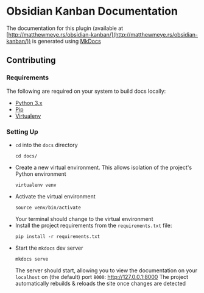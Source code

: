 # Obsidian Kanban Documentation
The documentation for this plugin (available at [http://matthewmeye.rs/obsidian-kanban/](http://matthewmeye.rs/obsidian-kanban/)) is generated using [MkDocs](https://www.mkdocs.org/getting-started/)

## Contributing
### Requirements
The following are required on your system to build docs locally:
- [Python 3.x](https://wiki.python.org/moin/BeginnersGuide/Download)
- [Pip](https://pip.pypa.io/en/stable/installation/)
- [Virtualenv](https://virtualenv.pypa.io/en/latest/installation.html)

### Setting Up
- `cd` into the `docs` directory
  ```
  cd docs/
  ```
- Create a new virtual environment. This allows isolation of the project's Python environment
  ```
  virtualenv venv
  ```
- Activate the virtual environment
  ```
  source venv/bin/activate
  ```
  Your terminal should change to the virtual environment
- Install the project requirements from the `requirements.txt` file:
  ```
  pip install -r requirements.txt
  ```
- Start the `mkdocs` dev server
  ```
  mkdocs serve
  ```
  The server should start, allowing you to view the documentation on your `localhost` on (the default) port `8000`: http://127.0.0.1:8000
  The project automatically rebuilds & reloads the site once changes are detected
